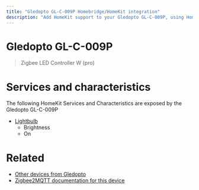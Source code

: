 ```yaml
---
title: "Gledopto GL-C-009P Homebridge/HomeKit integration"
description: "Add HomeKit support to your Gledopto GL-C-009P, using Homebridge, Zigbee2MQTT and homebridge-z2m."
---
```

<!---
This file has been GENERATED using src/docgen/docgen.ts
DO NOT EDIT THIS FILE MANUALLY!
-->
# Gledopto GL-C-009P
> Zigbee LED Controller W (pro)


# Services and characteristics
The following HomeKit Services and Characteristics are exposed by
the Gledopto GL-C-009P

* [Lightbulb](../../light.md)
  * Brightness
  * On


# Related
* [Other devices from Gledopto](../index.md#gledopto)
* [Zigbee2MQTT documentation for this device](https://www.zigbee2mqtt.io/devices/GL-C-009P.html)